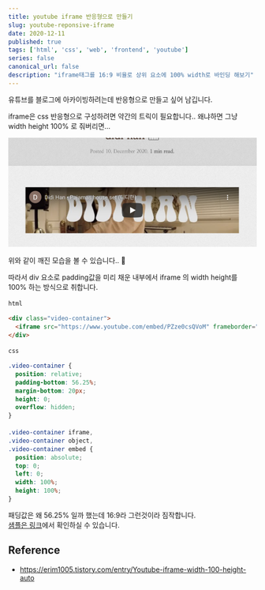 ```yaml
---
title: youtube iframe 반응형으로 만들기
slug: youtube-reponsive-iframe
date: 2020-12-11
published: true
tags: ['html', 'css', 'web', 'frontend', 'youtube']
series: false
canonical_url: false
description: "iframe태그를 16:9 비율로 상위 요소에 100% width로 바인딩 해보기"
---
```


유튜브를 블로그에 아카이빙하려는데 반응형으로 만들고 싶어 남깁니다.

iframe은 css 반응형으로 구성하려면 약간의 트릭이 필요합니다.. 왜냐하면 그냥 width height 100% 로 줘버리면...

![height가 깨져버린 youtube iframe 요소..](../images/youtube-iframe.png)

위와 같이 깨진 모습을 볼 수 있습니다.. 🤯

따라서 div 요소로 padding값을 미리 채운 내부에서 iframe 의 width height를 100% 하는 방식으로 취합니다.

`html`

```html
<div class="video-container">
  <iframe src="https://www.youtube.com/embed/PZze0csQVoM" frameborder="0" allow="accelerometer; autoplay; clipboard-write; encrypted-media; gyroscope; picture-in-picture" allowfullscreen style=""></iframe>
</div>
```

`css`

```css
.video-container {
  position: relative;
  padding-bottom: 56.25%;
  margin-bottom: 20px;
  height: 0;
  overflow: hidden;
}

.video-container iframe,
.video-container object,
.video-container embed {
  position: absolute;
  top: 0;
  left: 0;
  width: 100%;
  height: 100%;
}

```

패딩값은 왜 56.25% 일까 했는데 16:9라 그런것이라 짐작합니다.  
[샘플은 링크](/2020/12/didi-han)에서 확인하실 수 있습니다.


## Reference

- https://erim1005.tistory.com/entry/Youtube-iframe-width-100-height-auto